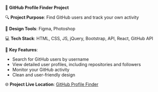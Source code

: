 🚀 **GitHub Profile Finder Project**

🔍 **Project Purpose**: Find GitHub users and track your own activity

🎨 **Design Tools**: Figma, Photoshop

💻 **Tech Stack**: HTML, CSS, JS, jQuery, Bootstrap, API, React, GitHub API

🚀 **Key Features**:

- Search for GitHub users by username
- View detailed user profiles, including repositories and followers
- Monitor your GitHub activity
- Clean and user-friendly design

🌐 **Project Live Location**: [GitHub Profile Finder](https://git-hub-profile-finder-7lxf1uw8c-priyanshi3007s-projects.vercel.app/)
